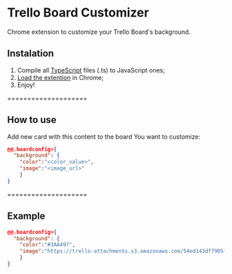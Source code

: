 Trello Board Customizer
====================
Chrome extension to customize your Trello Board's background.

## Instalation

<ol>
    <li>Compile all <a href="http://www.typescriptlang.org/">TypeScript</a> files (.ts) to JavaScript ones;</li>
    <li><a href="https://developer.chrome.com/extensions/getstarted#unpacked">Load the extention</a> in Chrome;</li>
    <li>Enjoy!</li>
</ol>

====================
## How to use

Add new card with this content to the board You want to customize:

```json
@@.boardconfig={
  "background": {
    "color":"<color_value>",
    "image":"<image_url>"
	}
}
```
====================
## Example
```json
@@.boardconfig={
  "background": {
    "color":"#3AA497",
    "image":"https://trello-attachments.s3.amazonaws.com/54ed143df7905fb3cc1dcb44/1600x1000/c92f0c41963954b7f96821638f2a07fc/road-and-cloudy-blue-sky-new-desktop-wallpapers-in-high-resolution-fullscreen.jpg"
	}
}
```
